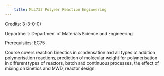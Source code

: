 ```yaml
---
    title: MLL733 Polymer Reaction Engineering
---
```

Credits: 3 (3-0-0)

Department: Department of Materials Science and Engineering

Prerequisites: EC75

Course covers reaction kinectics in condensation and all types of addition polymerisation reactions, prediction of molecular weight for polymerisation in different types of reactors, batch and continuous processes, the effect of mixing on kinetics and MWD, reactor design.